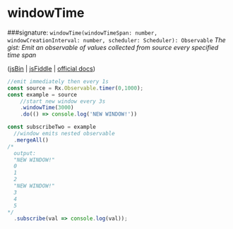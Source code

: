 # windowTime
###signature: `windowTime(windowTimeSpan: number, windowCreationInterval: number, scheduler: Scheduler): Observable`
*The gist: Emit an observable of values collected from source every specified time span*

([jsBin](http://jsbin.com/mifayacoqo/1/edit?js,console) | [jsFiddle](https://jsfiddle.net/qg6qfqLz/45/) | [official docs](http://reactivex.io/rxjs/class/es6/Observable.js~Observable.html#instance-method-windowTime))
```js
//emit immediately then every 1s
const source = Rx.Observable.timer(0,1000);
const example = source
    //start new window every 3s
    .windowTime(3000)
    .do(() => console.log('NEW WINDOW!'))

const subscribeTwo = example 
  //window emits nested observable
  .mergeAll()
/*
  output:
  "NEW WINDOW!"
  0
  1
  2
  "NEW WINDOW!"
  3
  4
  5
*/
  .subscribe(val => console.log(val));
```